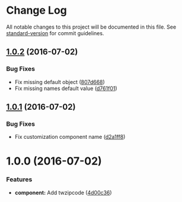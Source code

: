 # Change Log

All notable changes to this project will be documented in this file. See [standard-version](https://github.com/conventional-changelog/standard-version) for commit guidelines.

<a name="1.0.2"></a>
## [1.0.2](https://github.com/CasperLaiTW/vue-twzipcode/compare/v1.0.1...v1.0.2) (2016-07-02)


### Bug Fixes

* Fix missing default object ([807d668](https://github.com/CasperLaiTW/vue-twzipcode/commit/807d668))
* Fix missing names default value ([d761f01](https://github.com/CasperLaiTW/vue-twzipcode/commit/d761f01))



<a name="1.0.1"></a>
## [1.0.1](https://github.com/CasperLaiTW/vue-twzipcode/compare/v1.0.0...v1.0.1) (2016-07-02)


### Bug Fixes

* Fix customization component name ([d2a1ff8](https://github.com/CasperLaiTW/vue-twzipcode/commit/d2a1ff8))



<a name="1.0.0"></a>
# 1.0.0 (2016-07-02)


### Features

* **component:** Add twzipcode ([4d00c36](https://github.com/CasperLaiTW/vue-twzipcode/commit/4d00c36))
